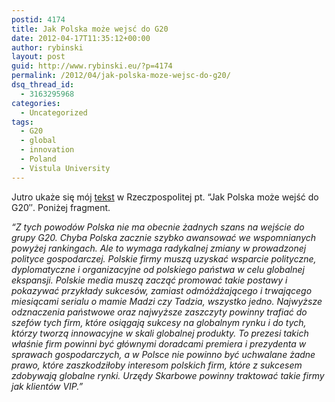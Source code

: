 ```yaml
---
postid: 4174
title: Jak Polska może wejsć do G20
date: 2012-04-17T11:35:12+00:00
author: rybinski
layout: post
guid: http://www.rybinski.eu/?p=4174
permalink: /2012/04/jak-polska-moze-wejsc-do-g20/
dsq_thread_id:
  - 3163295968
categories:
  - Uncategorized
tags:
  - G20
  - global
  - innovation
  - Poland
  - Vistula University
---
```

Jutro ukaże się mój [tekst](http://www.ekonomia24.pl/artykul/706205,861922-Potrzebna-zmiana-polityki-gospodarczej.html) w Rzeczpospolitej pt. “Jak Polska może wejść do G20″. Poniżej fragment.

_“Z tych powodów Polska nie ma obecnie żadnych szans na wejście do grupy G20. Chyba Polska zacznie szybko awansować we wspomnianych powyżej rankingach. Ale to wymaga radykalnej zmiany w prowadzonej polityce gospodarczej. Polskie firmy muszą uzyskać wsparcie polityczne, dyplomatyczne i organizacyjne od polskiego państwa w celu globalnej ekspansji. Polskie media muszą zacząć promować takie postawy i pokazywać przykłady sukcesów, zamiast odmóżdżającego i trwającego miesiącami serialu o mamie Madzi czy Tadzia, wszystko jedno. Najwyższe odznaczenia państwowe oraz najwyższe zaszczyty powinny trafiać do szefów tych firm, które osiągają sukcesy na globalnym rynku i do tych, którzy tworzą innowacyjne w skali globalnej produkty. To prezesi takich właśnie firm powinni być głównymi doradcami premiera i prezydenta w sprawach gospodarczych, a w Polsce nie powinno być uchwalane żadne prawo, które zaszkodziłoby interesom polskich firm, które z sukcesem zdobywają globalne rynki. Urzędy Skarbowe powinny traktować takie firmy jak klientów VIP.”_
